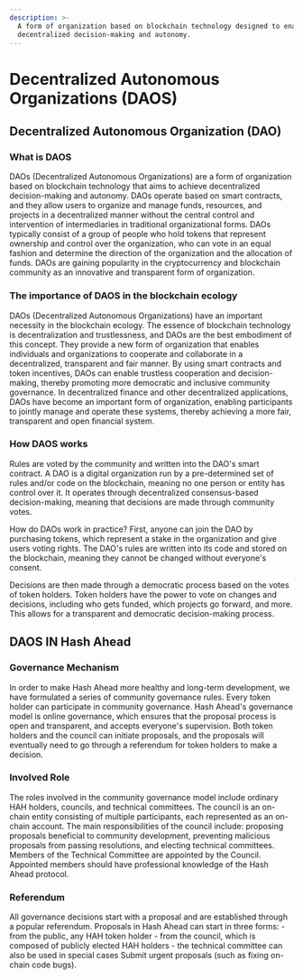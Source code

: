 ```yaml
---
description: >-
  A form of organization based on blockchain technology designed to enable
  decentralized decision-making and autonomy.
---
```


# Decentralized Autonomous Organizations (DAOS)

## Decentralized Autonomous Organization (DAO)

### What is DAOS

DAOs (Decentralized Autonomous Organizations) are a form of organization based on blockchain technology that aims to achieve decentralized decision-making and autonomy. DAOs operate based on smart contracts, and they allow users to organize and manage funds, resources, and projects in a decentralized manner without the central control and intervention of intermediaries in traditional organizational forms. DAOs typically consist of a group of people who hold tokens that represent ownership and control over the organization, who can vote in an equal fashion and determine the direction of the organization and the allocation of funds. DAOs are gaining popularity in the cryptocurrency and blockchain community as an innovative and transparent form of organization.

### The importance of DAOS in the blockchain ecology

DAOs (Decentralized Autonomous Organizations) have an important necessity in the blockchain ecology. The essence of blockchain technology is decentralization and trustlessness, and DAOs are the best embodiment of this concept. They provide a new form of organization that enables individuals and organizations to cooperate and collaborate in a decentralized, transparent and fair manner. By using smart contracts and token incentives, DAOs can enable trustless cooperation and decision-making, thereby promoting more democratic and inclusive community governance. In decentralized finance and other decentralized applications, DAOs have become an important form of organization, enabling participants to jointly manage and operate these systems, thereby achieving a more fair, transparent and open financial system.

### How DAOS works

Rules are voted by the community and written into the DAO's smart contract. A DAO is a digital organization run by a pre-determined set of rules and/or code on the blockchain, meaning no one person or entity has control over it. It operates through decentralized consensus-based decision-making, meaning that decisions are made through community votes.

How do DAOs work in practice? First, anyone can join the DAO by purchasing tokens, which represent a stake in the organization and give users voting rights. The DAO's rules are written into its code and stored on the blockchain, meaning they cannot be changed without everyone's consent.

Decisions are then made through a democratic process based on the votes of token holders. Token holders have the power to vote on changes and decisions, including who gets funded, which projects go forward, and more. This allows for a transparent and democratic decision-making process.

## DAOS IN Hash Ahead

### Governance Mechanism

In order to make Hash Ahead more healthy and long-term development, we have formulated a series of community governance rules. Every token holder can participate in community governance. Hash Ahead's governance model is online governance, which ensures that the proposal process is open and transparent, and accepts everyone's supervision. Both token holders and the council can initiate proposals, and the proposals will eventually need to go through a referendum for token holders to make a decision.

### Involved Role

The roles involved in the community governance model include ordinary HAH holders, councils, and technical committees. The council is an on-chain entity consisting of multiple participants, each represented as an on-chain account. The main responsibilities of the council include: proposing proposals beneficial to community development, preventing malicious proposals from passing resolutions, and electing technical committees. Members of the Technical Committee are appointed by the Council. Appointed members should have professional knowledge of the Hash Ahead protocol.

### Referendum

All governance decisions start with a proposal and are established through a popular referendum. Proposals in Hash Ahead can start in three forms: - from the public, any HAH token holder - from the council, which is composed of publicly elected HAH holders - the technical committee can also be used in special cases Submit urgent proposals (such as fixing on-chain code bugs).
